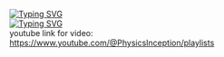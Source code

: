 
[![Typing SVG](https://readme-typing-svg.herokuapp.com?size=18&center=true&vCenter=true&width=420&lines=Physics+Inception)](https://git.io/typing-svg) </br>
[![Typing SVG](https://readme-typing-svg.herokuapp.com?size=18&center=true&vCenter=true&width=520&lines=Farhan+Shahrier)](https://git.io/typing-svg) </br>
youtube link for video: https://www.youtube.com/@PhysicsInception/playlists

